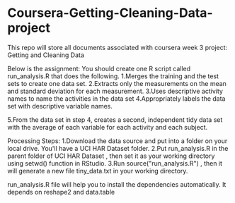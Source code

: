 # Coursera-Getting-Cleaning-Data-project
This repo will store all documents associated with coursera week 3 project: Getting and Cleaning Data

Below is the assignment:
You should create one R script called run_analysis.R that does the following. 
1.Merges the training and the test sets to create one data set.
2.Extracts only the measurements on the mean and standard deviation for each measurement. 
3.Uses descriptive activity names to name the activities in the data set
4.Appropriately labels the data set with descriptive variable names. 

5.From the data set in step 4, creates a second, independent tidy data set with the average of each variable for each activity and each subject.

Processing Steps:
1.Download the data source and put into a folder on your local drive. You'll have a  UCI HAR Dataset  folder.
2.Put  run_analysis.R  in the parent folder of  UCI HAR Dataset , then set it as your working directory using  setwd()  function in RStudio.
3.Run  source("run_analysis.R") , then it will generate a new file  tiny_data.txt  in your working directory.

 run_analysis.R  file will help you to install the dependencies automatically. It depends on  reshape2  and  data.table 
 
